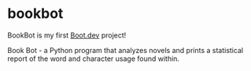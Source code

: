 # bookbot

BookBot is my first [Boot.dev](https://www.boot.dev) project!

Book Bot - a Python program that analyzes novels and prints a statistical report of the word and character usage found within.
